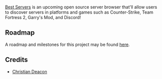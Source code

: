 [Best Servers](https://bestservers.io/) is an upcoming open source server browser that'll allow users to discover servers in platforms and games such as Counter-Strike, Team Fortress 2, Garry's Mod, and Discord!

## Roadmap
A roadmap and milestones for this project may be found [here](https://github.com/bestserversio/bestservers/milestones).

## Credits
* [Christian Deacon](https://github.com/gamemann)